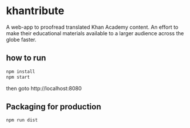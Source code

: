 # khantribute

A web-app to proofread translated Khan Academy content. An effort to make their educational materials available to a larger audience across the globe faster.

## how to run

```sh
npm install
npm start
```

then goto http://localhost:8080


## Packaging for production

```sh
npm run dist
```
